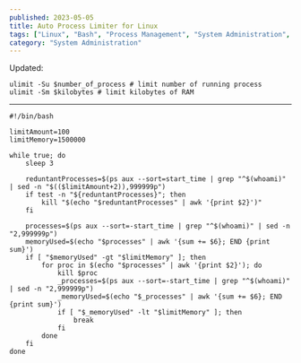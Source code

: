 ```yaml
---
published: 2023-05-05
title: Auto Process Limiter for Linux
tags: ["Linux", "Bash", "Process Management", "System Administration", "Automation", "Memory Management", "Scripting", "ulimit"]
category: "System Administration"
---
```

Updated:

    ulimit -Su $number_of_process # limit number of running process
    ulimit -Sm $kilobytes # limit kilobytes of RAM

---

    #!/bin/bash
    
    limitAmount=100
    limitMemory=1500000
    
    while true; do
        sleep 3
    
        reduntantProcesses=$(ps aux --sort=start_time | grep "^$(whoami)" | sed -n "$(($limitAmount+2)),999999p")
        if test -n "${reduntantProcesses}"; then
            kill "$(echo "$reduntantProcesses" | awk '{print $2}')"
        fi
    
        processes=$(ps aux --sort=-start_time | grep "^$(whoami)" | sed -n "2,999999p")
        memoryUsed=$(echo "$processes" | awk '{sum += $6}; END {print sum}')
        if [ "$memoryUsed" -gt "$limitMemory" ]; then
            for proc in $(echo "$processes" | awk '{print $2}'); do
                kill $proc
                _processes=$(ps aux --sort=-start_time | grep "^$(whoami)" | sed -n "2,999999p")
                _memoryUsed=$(echo "$_processes" | awk '{sum += $6}; END {print sum}')
                if [ "$_memoryUsed" -lt "$limitMemory" ]; then
                    break
                fi
            done
        fi
    done
